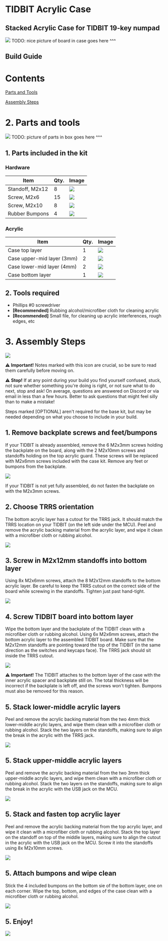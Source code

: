# TIDBIT Acrylic Case

## Stacked Acrylic Case for TIDBIT 19-key numpad

![](case_build_guide_img/image000.jpg)
TODO: nice picture of board in case goes here ^^^


## Build Guide

# Contents

[Parts and Tools](#parts_and_tools)

[Assembly Steps](#assembly_steps)

# <a name="parts_and_tools"></a> 2. Parts and tools

![](case_build_guide_img/image001.jpg)
TODO: picture of parts in box goes here ^^^

## 1. Parts included in the kit

### Hardware

| **Item**        | **Qty.** | **Image**                              |
| --------------- | -------- | -------------------------------------- |
| Standoff, M2x12 | 8        | ![](case_build_guide_img/image002.jpg) |
| Screw, M2x6     | 15       | ![](case_build_guide_img/image003.jpg) |
| Screw, M2x10    | 8        | ![](case_build_guide_img/image004.jpg) |
| Rubber Bumpons  | 4        | ![](case_build_guide_img/image005.jpg) |

### Acrylic

| **Item**                   | **Qty.** | **Image**                              |
| ---------------------------| -------- | -------------------------------------- |
| Case top layer             | 1        | ![](case_build_guide_img/image006.jpg) |
| Case upper-mid layer (3mm) | 2        | ![](case_build_guide_img/image007.jpg) |
| Case lower-mid layer (4mm) | 2        | ![](case_build_guide_img/image008.jpg) |
| Case bottom layer          | 1        | ![](case_build_guide_img/image009.jpg) |

## 2. Tools required

- Phillips #0 screwdriver
- **[Recommended]** Rubbing alcohol/microfiber cloth for cleaning acrylic 
- **[Recommended]** Small file, for cleaning up acrylic interferences, rough edges, etc

# <a name="assembly_steps"></a> 3. Assembly Steps

![](case_build_guide_img/image010.png)

⚠️ **Important!** Notes marked with this icon are crucial, so be sure to read them carefully before moving on.

⚠️ **Stop!** If at any point during your build you find yourself confused, stuck, not sure whether something you're doing is right, or not sure what to do next, stop and ask! On average, questions are answered on Discord or via email in less than a few hours. Better to ask questions that might feel silly than to make a mistake!

Steps marked [OPTIONAL] aren&#39;t required for the base kit, but may be needed depending on what you choose to include in your build.

## 1. Remove backplate screws and feet/bumpons

If your TIDBIT is already assembled, remove the 6 M2x3mm screws holding the backplate on the board, along with the 2 M2x10mm screws and standoffs holding on the top acrylic guard. These screws will be replaced with M2x6mm screws included with the case kit. Remove any feet or bumpons from the backplate.

![](case_build_guide_img/image011.jpg)

If your TIDBIT is not yet fully assembled, do not fasten the backplate on with the M2x3mm screws.

## 2. Choose TRRS orientation

The bottom acrylic layer has a cutout for the TRRS jack. It should match the TRRS location on your TIDBIT (on the left side under the MCU). Peel and remove the acrylic backing material from the acrylic layer, and wipe it clean with a microfiber cloth or rubbing alcohol.

![](case_build_guide_img/image012.jpg)

## 3. Screw in M2x12mm standoffs into bottom layer

Using 8x M2x6mm screws, attach the 8 M2x12mm standoffs to the bottom acrylic layer. Be careful to keep the TRRS cutout on the correct side of the board while screwing in the standoffs. Tighten just past hand-tight.

![](case_build_guide_img/image014.jpg)

## 4. Screw TIDBIT board into bottom layer

Wipe the bottom layer and the backplate of the TIDBIT clean with a microfiber cloth or rubbing alcohol. Using 6x M2x6mm screws, attach the bottom acrylic layer to the assembled TIDBIT board. Make sure that the M2x12mm standoffs are pointing toward the top of the TIDBIT (in the same direction as the switches and keycaps face). The TRRS jack should sit inside the TRRS cutout.

![](case_build_guide_img/image015.jpg)

⚠️ **Important!** The TIDBIT attaches to the bottom layer of the case with the inner acrylic spacer and backplate still on. The total thickness will be incorrect if the backplate is left off, and the screws won't tighten. Bumpons must also be removed for this reason.

## 5. Stack lower-middle acrylic layers

Peel and remove the acrylic backing material from the two 4mm thick lower-middle acrylic layers, and wipe them clean with a microfiber cloth or rubbing alcohol. Stack the two layers on the standoffs, making sure to align the break in the acrylic with the TRRS jack.

![](case_build_guide_img/image016.jpg)

## 5. Stack upper-middle acrylic layers

Peel and remove the acrylic backing material from the two 3mm thick upper-middle acrylic layers, and wipe them clean with a microfiber cloth or rubbing alcohol. Stack the two layers on the standoffs, making sure to align the break in the acrylic with the USB jack on the MCU.

![](case_build_guide_img/image017.jpg)

## 5. Stack and fasten top acrylic layer

Peel and remove the acrylic backing material from the top acrylic layer, and wipe it clean with a microfiber cloth or rubbing alcohol. Stack the top layer on the standoff on top of the middle layers, making sure to align the cutout in the acrylic with the USB jack on the MCU. Screw it into the standoffs using 8x M2x10mm screws.

![](case_build_guide_img/image018.jpg)

## 5. Attach bumpons and wipe clean

Stick the 4 included bumpons on the bottom sie of the bottom layer, one on each corner. Wipe the top, bottom, and edges of the case clean with a microfiber cloth or rubbing alcohol.

![](case_build_guide_img/image019.jpg)

## 5. Enjoy!

![](case_build_guide_img/image020.jpg)


